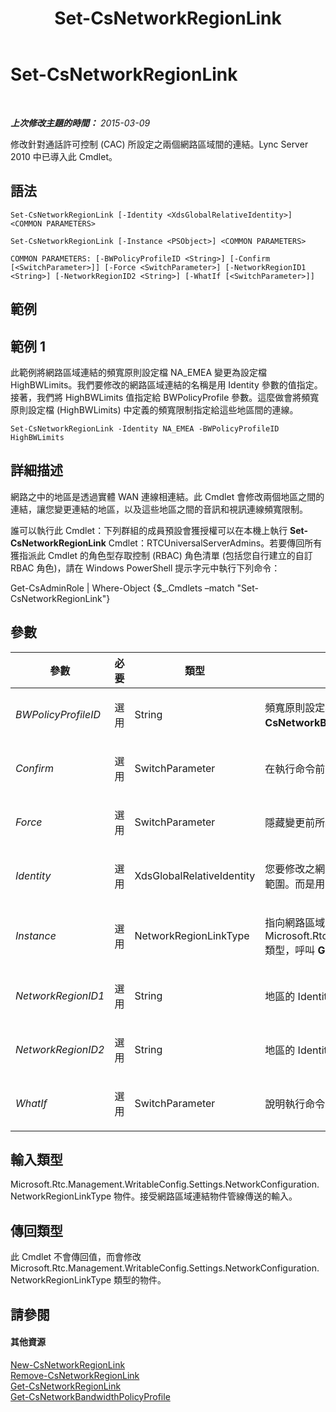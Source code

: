 ﻿---
title: Set-CsNetworkRegionLink
TOCTitle: Set-CsNetworkRegionLink
ms:assetid: b3d5d203-2aa7-4a54-93d4-30bcda391d68
ms:mtpsurl: https://technet.microsoft.com/zh-tw/library/Gg412867(v=OCS.15)
ms:contentKeyID: 49292055
ms.date: 08/24/2015
mtps_version: v=OCS.15
ms.translationtype: HT
---

# Set-CsNetworkRegionLink

 

_**上次修改主題的時間：** 2015-03-09_

修改針對通話許可控制 (CAC) 所設定之兩個網路區域間的連結。Lync Server 2010 中已導入此 Cmdlet。

## 語法

    Set-CsNetworkRegionLink [-Identity <XdsGlobalRelativeIdentity>] <COMMON PARAMETERS>

    Set-CsNetworkRegionLink [-Instance <PSObject>] <COMMON PARAMETERS>

    COMMON PARAMETERS: [-BWPolicyProfileID <String>] [-Confirm [<SwitchParameter>]] [-Force <SwitchParameter>] [-NetworkRegionID1 <String>] [-NetworkRegionID2 <String>] [-WhatIf [<SwitchParameter>]]

## 範例

## 範例 1

此範例將網路區域連結的頻寬原則設定檔 NA\_EMEA 變更為設定檔 HighBWLimits。我們要修改的網路區域連結的名稱是用 Identity 參數的值指定。接著，我們將 HighBWLimits 值指定給 BWPolicyProfile 參數。這麼做會將頻寬原則設定檔 (HighBWLimits) 中定義的頻寬限制指定給這些地區間的連線。

    Set-CsNetworkRegionLink -Identity NA_EMEA -BWPolicyProfileID HighBWLimits

## 詳細描述

網路之中的地區是透過實體 WAN 連線相連結。此 Cmdlet 會修改兩個地區之間的連結，讓您變更連結的地區，以及這些地區之間的音訊和視訊連線頻寬限制。

誰可以執行此 Cmdlet：下列群組的成員預設會獲授權可以在本機上執行 **Set-CsNetworkRegionLink** Cmdlet：RTCUniversalServerAdmins。若要傳回所有獲指派此 Cmdlet 的角色型存取控制 (RBAC) 角色清單 (包括您自行建立的自訂 RBAC 角色)，請在 Windows PowerShell 提示字元中執行下列命令：

Get-CsAdminRole | Where-Object {$\_.Cmdlets –match "Set-CsNetworkRegionLink"}

## 參數


<table>
<colgroup>
<col style="width: 25%" />
<col style="width: 25%" />
<col style="width: 25%" />
<col style="width: 25%" />
</colgroup>
<thead>
<tr class="header">
<th>參數</th>
<th>必要</th>
<th>類型</th>
<th>說明</th>
</tr>
</thead>
<tbody>
<tr class="odd">
<td><p><em>BWPolicyProfileID</em></p></td>
<td><p>選用</p></td>
<td><p>String</p></td>
<td><p>頻寬原則設定檔的 Identity，此頻寬原則設定檔定義此連結的限制。您可以呼叫 <strong>Get-CsNetworkBandwidthPolicyProfile</strong> Cmdlet 擷取可用的設定檔清單。</p></td>
</tr>
<tr class="even">
<td><p><em>Confirm</em></p></td>
<td><p>選用</p></td>
<td><p>SwitchParameter</p></td>
<td><p>在執行命令前先提示確認。</p></td>
</tr>
<tr class="odd">
<td><p><em>Force</em></p></td>
<td><p>選用</p></td>
<td><p>SwitchParameter</p></td>
<td><p>隱藏變更前所顯示的確認提示。</p></td>
</tr>
<tr class="even">
<td><p><em>Identity</em></p></td>
<td><p>選用</p></td>
<td><p>XdsGlobalRelativeIdentity</p></td>
<td><p>您要修改之網路區域連結的唯一識別碼。網路區域連結只會建立在全域範圍，因此不需要為此識別碼指定範圍。而是用它包含的唯一名稱字串來識別該連結。</p></td>
</tr>
<tr class="odd">
<td><p><em>Instance</em></p></td>
<td><p>選用</p></td>
<td><p>NetworkRegionLinkType</p></td>
<td><p>指向網路區域連結的物件參考。此物件必須是 Microsoft.Rtc.Management.WritableConfig.Settings.NetworkConfiguration.NetworkRegionLinkType 類型，呼叫 <strong>Get-CsNetworkRegionLink</strong> Cmdlet 即可擷取此物件。</p></td>
</tr>
<tr class="even">
<td><p><em>NetworkRegionID1</em></p></td>
<td><p>選用</p></td>
<td><p>String</p></td>
<td><p>地區的 Identity (NetworkRegionID)，此地區連結至 NetworkRegionID2 屬性識別的地區。</p></td>
</tr>
<tr class="odd">
<td><p><em>NetworkRegionID2</em></p></td>
<td><p>選用</p></td>
<td><p>String</p></td>
<td><p>地區的 Identity (NetworkRegionID)，此地區連結至 NetworkRegionID1 屬性識別的地區。</p></td>
</tr>
<tr class="even">
<td><p><em>WhatIf</em></p></td>
<td><p>選用</p></td>
<td><p>SwitchParameter</p></td>
<td><p>說明執行命令時若不實際執行命令的後果。</p></td>
</tr>
</tbody>
</table>


## 輸入類型

Microsoft.Rtc.Management.WritableConfig.Settings.NetworkConfiguration.NetworkRegionLinkType 物件。接受網路區域連結物件管線傳送的輸入。

## 傳回類型

此 Cmdlet 不會傳回值，而會修改 Microsoft.Rtc.Management.WritableConfig.Settings.NetworkConfiguration.NetworkRegionLinkType 類型的物件。

## 請參閱

#### 其他資源

[New-CsNetworkRegionLink](new-csnetworkregionlink.md)  
[Remove-CsNetworkRegionLink](remove-csnetworkregionlink.md)  
[Get-CsNetworkRegionLink](get-csnetworkregionlink.md)  
[Get-CsNetworkBandwidthPolicyProfile](get-csnetworkbandwidthpolicyprofile.md)

